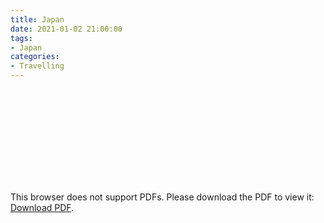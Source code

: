 ```yaml
---
title: Japan
date: 2021-01-02 21:00:00
tags:
- Japan
categories:
- Travelling
---
```


<object data="/PDF/japan.pdf" type="application/pdf" width="800px" height="800px">
    <embed src="/PDF/japan.pdf">
        <p>This browser does not support PDFs. Please download the PDF to view it: <a href="https://binarywoodb.github.io/PDF/japan.pdf">Download PDF</a>.</p>
    </embed>
</object>